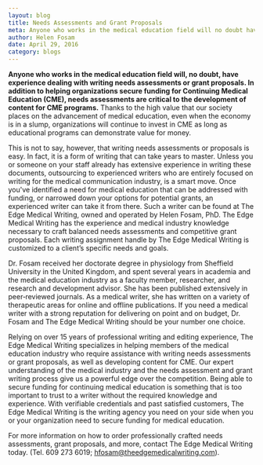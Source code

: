 ```yaml
---
layout: blog
title: Needs Assessments and Grant Proposals 
meta: Anyone who works in the medical education field will no doubt have experience dealing with writing needs assessments and grant proposals. In addition to helping organizations secure funding for Continuing Medical Education (CME)...
author: Helen Fosam
date: April 29, 2016
category: blogs
---
```


**Anyone who works in the medical education field will, no doubt, have experience dealing with writing needs assessments or grant proposals. In addition to helping organizations secure funding for Continuing Medical Education (CME), needs assessments are critical to the development of content for CME programs.** Thanks to the high value that our society places on the advancement of medical education, even when the economy is in a slump, organizations will continue to invest in CME as long as educational programs can demonstrate value for money. 

This is not to say, however, that writing needs assessments or proposals is easy. In fact, it is a form of writing that can take years to master. Unless you or someone on your staff already has extensive experience in writing these documents, outsourcing to experienced writers who are entirely focused on writing for the medical communication industry, is a smart move. Once you've identified a need for medical education that can be addressed with funding, or narrowed down your options for potential grants, an experienced writer can take it from there. Such a writer can be found at The Edge Medical Writing, owned and operated by Helen Fosam, PhD. The Edge Medical Writing has the experience and medical industry knowledge necessary to craft balanced needs assessments and competitive grant proposals. Each writing assignment handle by The Edge Medical Writing is customized to a client’s specific needs and goals.

Dr. Fosam received her doctorate degree in physiology from Sheffield University in the United Kingdom, and spent several years in academia and the medical education industry as a faculty member, researcher, and research and development advisor. She has been published extensively in peer‑reviewed journals. As a medical writer, she has written on a variety of therapeutic areas for online and offline publications. If you need a medical writer with a strong reputation for delivering on point and on budget, Dr. Fosam and The Edge Medical Writing should be your number one choice.

Relying on over 15 years of professional writing and editing experience, The Edge Medical Writing specializes in helping members of the medical education industry who require assistance with writing needs assessments or grant proposals, as well as developing content for CME. Our expert understanding of the medical industry and the needs assessment and grant writing process give us a powerful edge over the competition. Being able to secure funding for continuing medical education is something that is too important to trust to a writer without the required knowledge and experience. With verifiable credentials and past satisfied customers, The Edge Medical Writing is the writing agency you need on your side when you or your organization need to secure funding for medical education. 

For more information on how to order professionally crafted needs assessments, grant proposals, and more, contact The Edge Medical Writing today. (Tel. 609 273 6019; hfosam@theedgemedicalwriting.com).
